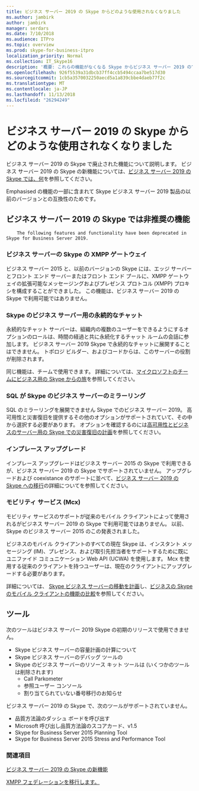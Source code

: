 ```yaml
---
title: ビジネス サーバー 2019 の Skype からどのような使用されなくなりました
ms.author: jambirk
author: jambirk
manager: serdars
ms.date: 7/10/2018
ms.audience: ITPro
ms.topic: overview
ms.prod: skype-for-business-itpro
localization_priority: Normal
ms.collection: IT_Skype16
description: '概要: これらの機能がなくなる Skype からビジネス サーバー 2019 のです。'
ms.openlocfilehash: 926f5539a31dbcb37ff4ccb5494ccaa7be517d30
ms.sourcegitcommit: 1cb5a3570032250aecd5a1a839cbbe4daeb77f2c
ms.translationtype: MT
ms.contentlocale: ja-JP
ms.lasthandoff: 11/13/2018
ms.locfileid: "26294249"
---
```

# <a name="whats-deprecated-from-skype-for-business-server-2019"></a>ビジネス サーバー 2019 の Skype からどのような使用されなくなりました 

ビジネス サーバー 2019 の Skype で廃止された機能について説明します。 ビジネス サーバー 2019 の Skype の新機能については、[ビジネス サーバー 2019 の Skype では、何](whats-new.md)を参照してください。

Emphasised の機能の一部に含まれて Skype ビジネス サーバー 2019 製品の以前のバージョンとの互換性のためです。 

## <a name="features-deprecated-in-skype-for-business-server-2019"></a>ビジネス サーバー 2019 の Skype では非推奨の機能 

        The following features and functionality have been deprecated in Skype for Business Server 2019.

### <a name="xmpp-gateways-for-skype-for-business-server"></a>ビジネス サーバーの Skype の XMPP ゲートウェイ

ビジネス サーバー 2015 と、以前のバージョンの Skype には、エッジ サーバーとフロント エンド サーバーまたはフロント エンド プールに、XMPP ゲートウェイの拡張可能なメッセージングおよびプレゼンス プロトコル (XMPP) プロキシを構成することができました。 この機能は、ビジネス サーバー 2019 の Skype で利用可能ではありません。


### <a name="persistent-chat-for-skype-for-business-server"></a>Skype のビジネス サーバー用の永続的なチャット

永続的なチャット サーバーは、組織内の複数のユーザーをできるようにするオプションのロールは、時間の経過と共に永続化するチャット ルームの会話に参加します。 ビジネス サーバー 2019 Skype で永続的なチャットに展開することはできません。 トポロジ ビルダー、およびコードからは、このサーバーの役割が削除されます。 

同じ機能は、チームで使用できます。 詳細については、[マイクロソフトのチームにビジネス用の Skype からの旅](/microsoftteams/journey-skypeforbusiness-teams)を参照してください。   

### <a name="sql-mirroring-for-skype-for-business-server"></a>SQL が Skype のビジネス サーバーのミラーリング

SQL のミラーリングを展開できません Skype でのビジネス サーバー 2019。 高可用性と災害復旧を提供するその他のオプションがサポートされていて、その中から選択する必要があります。 オプションを確認するのには[高可用性とビジネスのサーバー用の Skype での災害復旧の計画](../SfbServer/plan-your-deployment/high-availability-and-disaster-recovery/high-availability-and-disaster-recovery.md)を参照してください。

### <a name="in-place-upgrades"></a>インプレース アップグレード 

インプレース アップグレードはビジネス サーバー 2015 の Skype で利用できるが、ビジネス サーバー 2019 の Skype でサポートされていません。 アップグレードおよび coexistance のサポートに並べて、[ビジネス サーバー 2019 の Skype への移行](migration/migration-to-skype-for-business-server-2019.md)の詳細についてを参照してください。

###  <a name="mobility-service-mcx"></a>モビリティ サービス (Mcx)

モビリティ サービスのサポートが従来のモバイル クライアントによって使用されるがビジネス サーバー 2019 の Skype で利用可能ではありません。 以前、Skype のビジネス サーバー 2015 のこの発表されました。

ビジネスのモバイル クライアントのすべての現在 Skype は、インスタント メッセージング (IM)、プレゼンス、および取引先担当者をサポートするために既にユニファイド コミュニケーション Web API (UCWA) を使用します。 Mcx を使用する従来のクライアントを持つユーザーは、現在のクライアントにアップグレードする必要があります。

詳細については、 [Skype ビジネス サーバーの移動を計画](../SfbServer/plan-your-deployment/mobility.md)し、[ビジネスの Skype のモバイル クライアントの機能の比較](../SfbServer/plan-your-deployment/clients-and-devices/mobile-feature-comparison.md)を参照してください。

## <a name="tools"></a>ツール

次のツールはビジネス サーバー 2019 Skype の初期のリリースで使用できません。

- Skype ビジネス サーバーの容量計画の計算について
- Skype ビジネス サーバーのデバッグ ツールの
- Skype のビジネス サーバーのリソース キット ツールは (いくつかのツールは削除されます)
    - Call Parkometer
    - 参照ユーザー コンソール
    - 割り当てられていない番号移行のお知らせ

ビジネス サーバー 2019 の Skype で、次のツールがサポートされていません。

- 品質方法論のダッシュ ボードを呼び出す
- Microsoft 呼び出し品質方法論のスコアカード、v1.5
- Skype for Business Server 2015 Planning Tool
- Skype for Business Server 2015 Stress and Performance Tool

### <a name="see-also"></a>関連項目

[ビジネス サーバー 2019 の Skype の新機能](whats-new.md)

[XMPP フェデレーションを移行します。](migration/migrating-xmpp-federation.md)